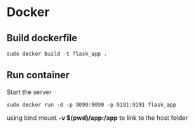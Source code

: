 # Docker

## Build dockerfile

    sudo docker build -t flask_app .

## Run container

Start the server

    sudo docker run -d -p 9090:9090 -p 9191:9191 flask_app

using bind mount **-v $(pwd)/app:/app** to link to the host folder
